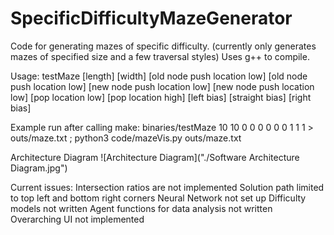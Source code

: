 # SpecificDifficultyMazeGenerator

Code for generating mazes of specific difficulty.
    (currently only generates mazes of specified size and a few traversal styles)
Uses g++ to compile.

Usage:
    testMaze [length] [width] [old node push location low] [old node push location low] [new node push location low] [new node push location low] [pop location low] [pop location high] [left bias] [straight bias] [right bias]

Example run after calling make:
binaries/testMaze 10 10 0 0 0 0 0 0 1 1 1 > outs/maze.txt ; python3 code/mazeVis.py outs/maze.txt

Architecture Diagram
![Architecture Diagram]("./Software Architecture Diagram.jpg")

Current issues:
    Intersection ratios are not implemented
    Solution path limited to top left and bottom right corners
    Neural Network not set up
    Difficulty models not written
    Agent functions for data analysis not written
    Overarching UI not implemented
